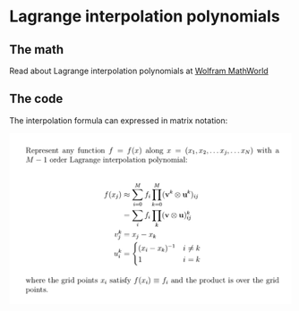 # Lagrange interpolation polynomials

## The math

Read about Lagrange interpolation polynomials at [Wolfram
MathWorld](http://mathworld.wolfram.com/LagrangeInterpolatingPolynomial.html)

## The code

The interpolation formula can expressed in matrix notation:

![The Lagrange interpolation formula](lip_equation.png?raw=true "The Lagrange interpolation formula")

<!--
```tex
Represent any function $f=f(x)$ along \(x=(x_{1}, x_{2},\dots
x_{j},\dots x_{N})\) with a $M-1$ order Lagrange interpolation
polynomial:

\begin{align*}
  f(x_{j}) &\approx \sum_{i=0}^{M} f_i \prod_{k=0}^{M} (\vec{v}^{k}\otimes\vec{u}^{k})_{ij} \\
    &= \sum_{i} f_i \prod_k (\vec{v}\otimes\vec{u})_{ij}^{k}\\
    v^{k}_{j} &= x_{j} - x_{k} \\
    u^{k}_{i} &= \begin{cases}
      (x_{i}-x_{k})^{-1} & i \neq k \\
      1 & i = k
    \end{cases}
\end{align*}

where the grid points $x_{i}$ satisfy $f(x_{i})\equiv f_{i}$ and the
product is over the grid points.
```
-->

